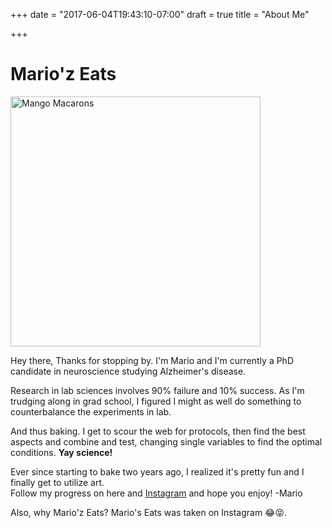 +++
date = "2017-06-04T19:43:10-07:00"
draft = true
title = "About Me"

+++

# Mario'z Eats

<img src="https://farm5.staticflickr.com/4282/34294891003_0572c50553_b.jpg" alt="Mango Macarons" style="height: 400px;"/>

Hey there,
Thanks for stopping by. I'm Mario and I'm currently a PhD candidate in neuroscience studying Alzheimer's disease. 

Research in lab sciences involves 90% failure and 10% success. As I'm trudging along in grad school, I figured I might as well do something to counterbalance the experiments in lab.  

And thus baking. I get to scour the web for protocols, then find the best aspects and combine and test, changing single variables to find the optimal conditions. **Yay science!**

Ever since starting to bake two years ago, I realized it's pretty fun and I finally get to utilize art.  
Follow my progress on here and [Instagram](www.instagram.com/mariozeats) and hope you enjoy!
-Mario

Also, why Mario'z Eats? Mario's Eats was taken on Instagram 😂😝.

